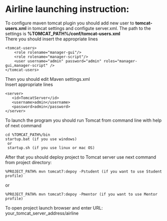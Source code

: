 # Airline launching instruction:

To configure maven tomcat plugin you should add new user to  <strong>tomcat-users.xml</strong> in tomcat settings and configute server.xml.
The path to the settings is <strong>%TOMCAT_PATH%/conf/tomcat-users.xml</strong><br>
There you should insert the appropriate lines

	<tomcat-users>
		<role rolename="manager-gui"/>  
        <role rolename="manager-script"/>   
        <user username="admin" password="admin" roles="manager-gui,manager-script" />
	</tomcat-users>

Then you should edit Maven settings.xml<br>
Insert appropriate lines<br>

	<server>
       <id>TomcatServer</id>
       <username>admin</username>
       <password>admin</password>
    </server>

To launch the program you should run Tomcat from command line with help of next command<br>

	cd %TOMCAT_PATH%/bin
	startup.bat (if you use windows)
	 or
	 startup.sh	(if you use linux or mac OS)

After that you should deploy project to Tomcat server
use next command from project directory:

	%PROJECT_PATH% mvn tomcat7:depoy -Pstudent (if you want to use Student profile)
or

	%PROJECT_PATH% mvn tomcat7:depoy -Pmentor (if you want to use Mentor profile)

To open project launch browser and enter URL: your_tomcat_server_address/airline
